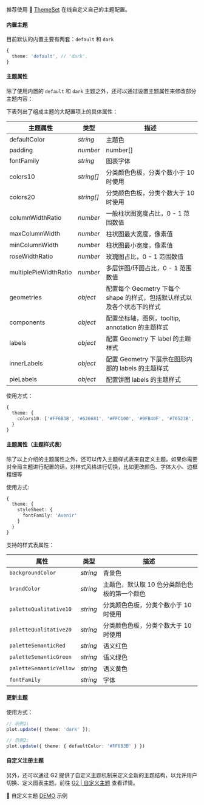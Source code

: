 
推荐使用 💄 [ThemeSet](https://theme-set.antv.vision) 在线自定义自己的主题配置。

#### 内置主题

目前默认的内置主要有两套：`default` 和 `dark` 

```ts
{
  theme: 'default', // 'dark',
}
```

#### 主题属性

除了使用内置的 `default` 和 `dark` 主题之外，还可以通过设置主题属性来修改部分主题内容：

下表列出了组成主题的大配置项上的具体属性：

| 主题属性 | 类型 |	描述 |
| --- | --- | ---|
| defaultColor | _string_| 主题色 |
| padding | _number_ |	number[] |
| fontFamily | _string_ |	图表字体 |
| colors10 | _string[]_ |	分类颜色色板，分类个数小于 10 时使用 |
| colors20 |_string[]_ |	分类颜色色板，分类个数大于 10 时使用 |
| columnWidthRatio | _number_ |	一般柱状图宽度占比，0 - 1 范围数值
| maxColumnWidth | _number_ |	柱状图最大宽度，像素值 |
| minColumnWidth| _number_ |	柱状图最小宽度，像素值 |
| roseWidthRatio | _number_ |	玫瑰图占比，0 - 1 范围数值 |
| multiplePieWidthRatio	| _number_ | 多层饼图/环图占比，0 - 1 范围数值 |
| geometries | _object_ |	配置每个 Geometry 下每个 shape 的样式，包括默认样式以及各个状态下的样式 |
| components | _object_ |	配置坐标轴，图例，tooltip, annotation 的主题样式 |
| labels | _object_ |	配置 Geometry 下 label 的主题样式 |
| innerLabels	| _object_  | 配置 Geometry 下展示在图形内部的 labels 的主题样式 |
| pieLabels	| _object_ | 配置饼图 labels 的主题样式 |

使用方式：
```ts
{
  theme: {
    colors10: ['#FF6B3B', '#626681', '#FFC100', '#9FB40F', '#76523B', '#DAD5B5', '#0E8E89', '#E19348', '#F383A2', '#247FEA']
  }
}
```

#### 主题属性（主题样式表）

除了以上介绍的主题属性之外，还可以传入主题样式表来自定义主题。如果你需要对全局主题进行配置的话，对样式风格进行切换，比如更改颜色、字体大小、边框粗细等

使用方式:
```ts
{
  theme: {
    styleSheet: {
      fontFamily: 'Avenir'
    }
  }
}
```

支持的样式表属性：

| **属性**                | **类型** | **描述**      |
| ----------------------- | -------- | ------------- |
| `backgroundColor`       | _string_ | 背景色        |
| `brandColor`            | _string_ | 主题色，默认取 10 色分类颜色色板的第一个颜色 |
| `paletteQualitative10`  | _string_ | 分类颜色色板，分类个数小于 10 时使用 |
| `paletteQualitative20`  | _string_ | 分类颜色色板，分类个数大于 10 时使用 |
| `paletteSemanticRed`    | _string_ | 语义红色      |
| `paletteSemanticGreen`  | _string_ | 语义绿色      |
| `paletteSemanticYellow` | _string_ | 语义黄色      |
| `fontFamily`            | _string_ | 字体          |


#### 更新主题

使用方式：
```ts
// 示例1:
plot.update({ theme: 'dark' });

// 示例2:
plot.update({ theme: { defaultColor: '#FF6B3B' } })
```

#### 自定义注册主题

另外，还可以通过 G2 提供了自定义主题机制来定义全新的主题结构，以允许用户切换、定义图表主题。前往 [G2 | 自定义主题](https://g2.antv.vision/zh/docs/api/advanced/register-theme) 查看详情。

<Playground path="general/theme/demo/register-theme.ts" rid="rect-register-theme"></playground>

🌰 自定义主题 [DEMO](/zh/examples/general/theme#register-theme) 示例

